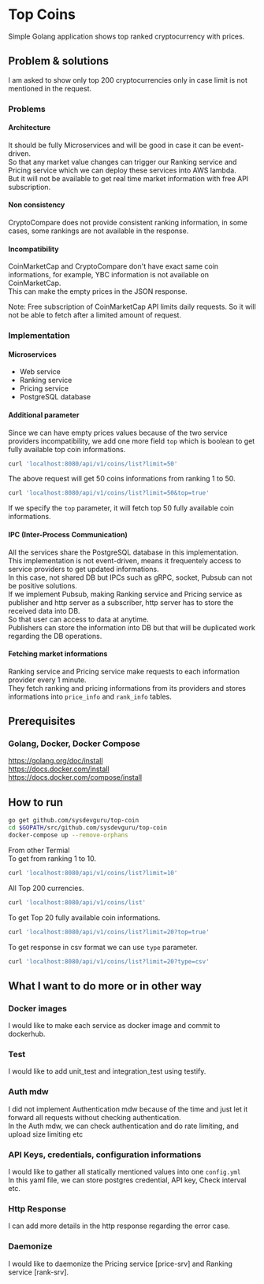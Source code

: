 # Top Coins
Simple Golang application shows top ranked cryptocurrency with prices.

## Problem & solutions
I am asked to show only top 200 cryptocurrencies only in case limit is not mentioned in the request.  
### Problems
#### Architecture
It should be fully Microservices and will be good in case it can be event-driven.  
So that any market value changes can trigger our Ranking service and Pricing service which we can deploy these services into AWS lambda.  
But it will not be available to get real time market information with free API subscription.  
#### Non consistency
CryptoCompare does not provide consistent ranking information, in some cases, some rankings are not available in the response.
#### Incompatibility
CoinMarketCap and CryptoCompare don't have exact same coin informations, for example, YBC information is not available on CoinMarketCap.  
This can make the empty prices in the JSON response.  

Note: Free subscription of CoinMarketCap API limits daily requests. So it will not be able to fetch after a limited amount of request.  

### Implementation
#### Microservices
- Web service  
- Ranking service  
- Pricing service  
- PostgreSQL database  
#### Additional parameter
Since we can have empty prices values because of the two service providers incompatibility, we add one more field `top` which is boolean to get fully available top coin informations.
```sh
curl 'localhost:8080/api/v1/coins/list?limit=50'
```
The above request will get 50 coins informations from ranking 1 to 50.  
```sh
curl 'localhost:8080/api/v1/coins/list?limit=50&top=true'
```
If we specify the `top` parameter, it will fetch top 50 fully available coin informations.  
#### IPC (Inter-Process Communication)
All the services share the PostgreSQL database in this implementation.  
This implementation is not event-driven, means it frequentely access to service providers to get updated informations.  
In this case, not shared DB but IPCs such as gRPC, socket, Pubsub can not be positive solutions.  
If we implement Pubsub, making Ranking service and Pricing service as publisher and http server as a subscriber, http server has to store the received data into DB.  
So that user can access to data at anytime.  
Publishers can store the information into DB but that will be duplicated work regarding the DB operations.  
#### Fetching market informations
Ranking service and Pricing service make requests to each information provider every 1 minute.  
They fetch ranking and pricing informations from its providers and stores informations into `price_info` and `rank_info` tables.  

## Prerequisites
### Golang, Docker, Docker Compose
https://golang.org/doc/install  
https://docs.docker.com/install  
https://docs.docker.com/compose/install  

## How to run
```sh
go get github.com/sysdevguru/top-coin
cd $GOPATH/src/github.com/sysdevguru/top-coin
docker-compose up --remove-orphans
```

From other Termial  
To get from ranking 1 to 10.  
```sh
curl 'localhost:8080/api/v1/coins/list?limit=10'
```

All Top 200 currencies.  
```sh
curl 'localhost:8080/api/v1/coins/list'
```

To get Top 20 fully available coin informations.  
```sh
curl 'localhost:8080/api/v1/coins/list?limit=20?top=true'
```

To get response in csv format we can use `type` parameter.
```sh
curl 'localhost:8080/api/v1/coins/list?limit=20?type=csv'
```

## What I want to do more or in other way
### Docker images
I would like to make each service as docker image and commit to dockerhub.  
### Test
I would like to add unit_test and integration_test using testify.  
### Auth mdw
I did not implement Authentication mdw because of the time and just let it forward all requests without checking authentication.  
In the Auth mdw, we can check authentication and do rate limiting, and upload size limiting etc  
### API Keys, credentials, configuration informations
I would like to gather all statically mentioned values into one `config.yml`  
In this yaml file, we can store postgres credential, API key, Check interval etc.  
### Http Response
I can add more details in the http response regarding the error case.  
### Daemonize
I would like to daemonize the Pricing service [price-srv] and Ranking service [rank-srv].